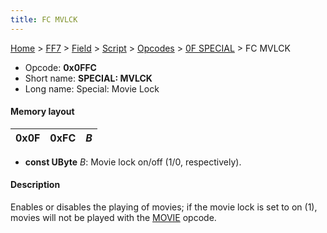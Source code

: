 ```yaml
---
title: FC MVLCK
---
```


[Home](/ff7-flat-wiki/Main%20Page.md) > [FF7](/ff7-flat-wiki/FF7.md) > [Field](/ff7-flat-wiki/FF7/Field.md) > [Script](/ff7-flat-wiki/FF7/Field/Script.md) > [Opcodes](/ff7-flat-wiki/FF7/Field/Script/Opcodes.md) > [0F SPECIAL](/ff7-flat-wiki/FF7/Field/Script/Opcodes/0F%20SPECIAL.md) > FC MVLCK

-   Opcode: **0x0FFC**
-   Short name: **SPECIAL: MVLCK**
-   Long name: Special: Movie Lock

#### Memory layout

| 0x0F | 0xFC | *B* |
|------|------|-----|

-   **const UByte** *B*: Movie lock on/off (1/0, respectively).

#### Description

Enables or disables the playing of movies; if the movie lock is set to
on (1), movies will not be played with the [MOVIE][] opcode.

  [MOVIE]: /ff7-flat-wiki/FF7/Field/Script/Opcodes/F9%20MOVIE.md "wikilink"
